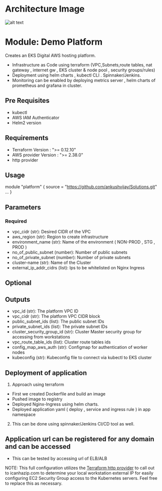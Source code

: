 # Architecture Image

![alt text](https://github.com/ankushvijay/Solutions/blob/EKS_solutions/eks-architecture.png)


# Module: Demo Platform

Creates an EKS Digital AWS hosting platform.

* Infrastructure as Code using terraform (VPC,Subnets,route tables, nat gateway , internet gw , EKS cluster & node pool , security groups/rules)
* Deployment using helm charts , kubectl CLI . Spinnaker/Jenkins.
* Monitoring can be enabled by deploying metrics server , helm charts of prometheus and grafana in cluster.

## Pre Requisites

* kubectl 
* AWS IAM Authenticator
* Helm2 version 

## Requirements
* Terraform Version : ">= 0.12.10"
* AWS provider Version : ">= 2.38.0"
* http provider

## Usage
module "platform" {
  source = "https://github.com/ankushvijay/Solutions.git"
  ...
}

## Parameters
### Required
* vpc_cidr (str): Desired CIDR of the VPC
* aws_region (str): Region to create infrastructure
* environment_name (str): Name of the environment ( NON-PROD , STG , PROD )
* no_of_public_subnet (number): Number of public subnets
* no_of_private_subnet (number): Number of private subnets
* cluster-name (str): Name of the Cluster
* external_ip_addr_cidrs (list): Ips to be whitelisted on Nginx Ingress 


## Optional

## Outputs
* vpc_id (str): The platform VPC ID
* vpc_cidr (str): The platform VPC CIDR block
* public_subnet_ids (list): The public subnet IDs
* private_subnet_ids (list): The private subnet IDs
* cluster_security_group_id (str): Cluster Master security group for accessing from workstations
* vpc_route_table_ids (list): Cluster route tables ids
* config_map_aws_auth (str): Configmap for authentication of worker nodes
* kubeconfig (str): Kubeconfig file to connect via kubectl to EKS cluster

## Deployment of application

1) Approach using terraform

* First we created Dockerfile and build an image 
* Pushed image to registry
* Deployed Nginx-Ingress using helm charts.
* Deployed application yaml  ( deploy , service and ingress rule ) in app namespace

2) This can be done using spinnaker/Jenkins CI/CD tool as well.  


## Application url can be registered for any domain and can be accessed

* This can be tested by accessing url of ELB/ALB

NOTE: This full configuration utilizes the [Terraform http provider](https://www.terraform.io/docs/providers/http/index.html) to call out to icanhazip.com to determine your local workstation external IP for easily configuring EC2 Security Group access to the Kubernetes servers. Feel free to replace this as necessary.
